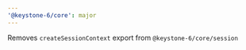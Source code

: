 ```yaml
---
'@keystone-6/core': major
---
```


Removes `createSessionContext` export from `@keystone-6/core/session`
